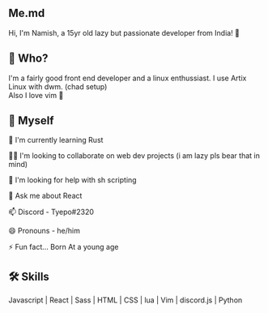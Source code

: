 
## Me.md
Hi, I'm Namish, a 15yr old lazy but passionate developer from India! 👋

## 🚀 Who?
I'm a fairly good front end developer and a linux enthussiast. I use Artix Linux with dwm. (chad setup) \
Also I love vim 💖 

## 👦 Myself
🧠 I'm currently learning Rust

👯‍♀️ I'm looking to collaborate on web dev projects (i am lazy pls bear that in mind)

🤔 I'm looking for help with sh scripting

💬 Ask me about React

📫 Discord - Tyepo#2320

😄 Pronouns - he/him

⚡️ Fun fact... Born At a young age


## 🛠 Skills
Javascript | React  |  Sass | HTML | CSS | lua | Vim | discord.js | Python
